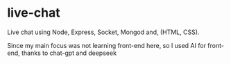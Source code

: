 # live-chat
Live chat using Node, Express, Socket, Mongod and, (HTML, CSS).

Since my main focus was not learning front-end here, so I used AI for front-end, thanks to chat-gpt and deepseek
